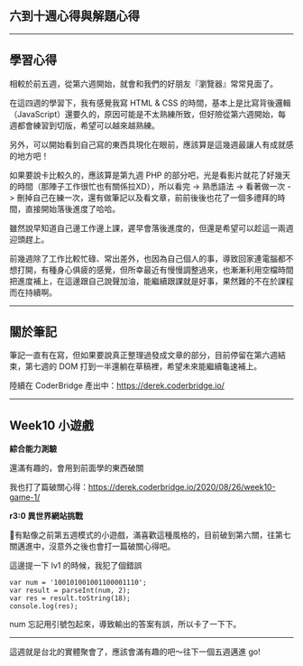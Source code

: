 ## 六到十週心得與解題心得
___
##  學習心得

相較於前五週，從第六週開始，就會和我們的好朋友『瀏覽器』常常見面了。

在這四週的學習下，我有感覺我寫 HTML & CSS 的時間，基本上是比寫背後邏輯（JavaScript）還要久的，原因可能是不太熟練所致，但好險從第六週開始，每週都會練習到切版，希望可以越來越熟練。

另外，可以開始看到自己寫的東西具現化在眼前，應該算是這幾週最讓人有成就感的地方吧！

如果要說卡比較久的，應該算是第九週 PHP 的部分吧，光是看影片就花了好幾天的時間（那陣子工作很忙也有關係拉XD），所以看完 -> 熟悉語法 -> 看著做一次 -> 刪掉自己在練一次，還有做筆記以及看文章，前前後後也花了一個多禮拜的時間，直接開始落後進度了哈哈。

雖然說早知道自己邊工作邊上課，遲早會落後進度的，但還是希望可以趁這一兩週迎頭趕上。

前幾週除了工作比較忙碌、常出差外，也因為自己個人的事，導致回家連電腦都不想打開，有種身心俱疲的感覺，但所幸最近有慢慢調整過來，也漸漸利用空檔時間把進度補上，在這邊跟自己說聲加油，能繼續跟課就是好事，果然難的不在於課程而在持續啊。
___
## 關於筆記

筆記一直有在寫，但如果要說真正整理過發成文章的部分，目前停留在第六週結束，第七週的 DOM 打到一半還躺在草稿裡，希望未來能繼續龜速補上。

陸續在 CoderBridge 產出中：https://derek.coderbridge.io/
___
## Week10 小遊戲

**綜合能力測驗**

還滿有趣的，會用到前面學的東西破關

我也打了篇破關心得：https://derek.coderbridge.io/2020/08/26/week10-game-1/

**r3:0 異世界網站挑戰**

有點像之前第五週模式的小遊戲，滿喜歡這種風格的，目前破到第六關，往第七關邁進中，沒意外之後也會打一篇破關心得吧。

這邊提一下 lv1 的時候，我犯了個錯誤
```
var num = '100101001001100001110';
var result = parseInt(num, 2);
var res = result.toString(18);
console.log(res);
```
num 忘記用引號包起來，導致輸出的答案有誤，所以卡了一下下。
___

這週就是台北的實體聚會了，應該會滿有趣的吧～往下一個五週邁進 go!